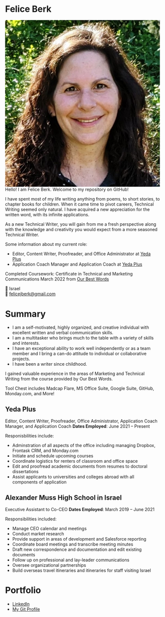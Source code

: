 # Felice Berk 
<img align="left" src="./FeliceHeadshot210222.png">

Hello! I am Felice Berk. Welcome to my repository on GitHub! 

I have spent most of my life writing anything from poems, to short stories, to chapter books for children.
When it came time to pivot careers, Technical Writing seemed only natural.
I have acquired a new appreciation for the written word, with its infinite applications.   

As a new Technical Writer, you will gain from me a fresh perspective along with the knowledge and creativity you would expect from a more seasoned Technical Writer.

Some information about my current role:

* Editor, Content Writer, Proofreader, and Office Administrator at [Yeda Plus](https://www.yedaplus.co.il)
* Application Coach Manager and Application Coach at [Yeda Plus](https://www.yedaplus.co.il)

Completed Coursework:
Certificate in Technical and Marketing Communications March 2022 from [Our Best Words](https://ourbestwords.com/training-courses/technical-writing-marcom-course/)

:round_pushpin: Israel   
:email: felicejberk@gmail.com 


# Summary

- I am a self-motivated, highly organized, and creative individual with excellent written and verbal communication skills. 
- I am a multitasker who brings much to the table with a variety of skills and interests. 
- I have an exceptional ability to work well independently or as a team member and I bring a can-do attitude to individual or collaborative projects.
- I have been a writer since childhood. 

I gained valuable experience in the areas of Marketing and Technical Writing from the course provided by Our Best Words.

Tool Chest includes Madcap Flare, MS Office Suite, Google Suite, GitHub, Monday.com, and More!

## Yeda Plus 
Editor, Content Writer, Proofreader, Office Administrator,
Application Coach Manager, and Application Coach
**Dates Employed**: June 2021 &ndash; Present 

Responisbilities include:
* Adminstration of all aspects of the office including managing Dropbox, Frontask CRM, and Monday.com
* Initiate and schedule upcoming courses
* Coordinate logistics for renters of classroom and office space
* Edit and proofread academic documents from resumes to doctoral dissertations 
* Assist applicants to universities and colleges abroad with all components of application

## Alexander Muss High School in Israel
Executive Assistant to Co-CEO
**Dates Employed**: March 2019 &ndash; June 2021

Responsibilities included:
* Manage CEO calendar and meetings
* Conduct market research
* Provide support in areas of development and Salesforce reporting
* Coordinate board meetings and transcribe meeting minutes
* Draft new correspondence and documentation and edit existing documents
* Follow up on professional and lay-leader communications
* Oversee organizational partnerships
* Build overseas travel itineraries and itineraries for staff visiting Israel

# Portfolio

* [LinkedIn](https://www.linkedin.com/in/feliceberk/)
* [My Git Profile](https://github.com/FeliceBerk)
